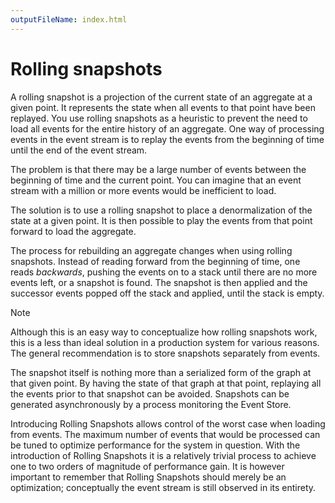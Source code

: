 ```yaml
---
outputFileName: index.html
---
```


# Rolling snapshots

A rolling snapshot is a projection of the current state of an aggregate at a given point. It represents the state when all events to that point have been replayed. You use rolling snapshots as a heuristic to prevent the need to load all events for the entire history of an aggregate. One way of processing events in the event stream is to replay the events from the beginning of time until the end of the event stream.

The problem is that there may be a large number of events between the beginning of time and the current point. You can imagine that an event stream with a million or more events would be inefficient to load.

The solution is to use a rolling snapshot to place a denormalization of the state at a given point. It is then possible to play the events from that point forward to load the aggregate.

The process for rebuilding an aggregate changes when using rolling snapshots. Instead of reading forward from the beginning of time, one reads _backwards_, pushing the events on to a stack until there are no more events left, or a snapshot is found. The snapshot is then applied and the successor events popped off the stack and applied, until the stack is empty.

> [!NOTE]
> Although this is an easy way to conceptualize how rolling snapshots work, this is a less than ideal solution in a production system for various reasons. The general recommendation is to store snapshots separately from events.

The snapshot itself is nothing more than a serialized form of the graph at that given point. By having the state of that graph at that point, replaying all the events prior to that snapshot can be avoided. Snapshots can be generated asynchronously by a process monitoring the Event Store.

Introducing Rolling Snapshots allows control of the worst case when loading from events. The maximum number of events that would be processed can be tuned to optimize performance for the system in question. With the introduction of Rolling Snapshots it is a relatively trivial process to achieve one to two orders of magnitude of performance gain. It is however important to remember that Rolling Snapshots should merely be an optimization; conceptually the event stream is still observed in its entirety.
